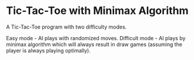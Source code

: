 # Tic-Tac-Toe with Minimax Algorithm

A Tic-Tac-Toe program with two difficulty modes.

Easy mode - AI plays with randomized moves.
Difficult mode - AI plays by minimax algorithm which will always result in draw games (assuming the player is always playing optimally).
